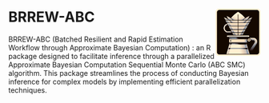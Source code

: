 # BRREW-ABC <img src="man/figures/icon.png" align="right" width="90" />

BRREW-ABC (Batched Resilient and Rapid Estimation Workflow through Approximate Bayesian Computation) : an R package designed to facilitate inference through a parallelized Approximate Bayesian Computation Sequential Monte Carlo (ABC SMC) algorithm. This package streamlines the process of conducting Bayesian inference for complex models by implementing efficient parallelization techniques.
